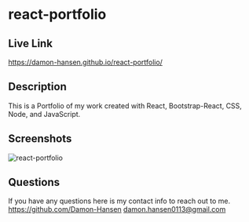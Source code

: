 # react-portfolio

## Live Link
https://damon-hansen.github.io/react-portfolio/

## Description
This is a Portfolio of my work created with React, Bootstrap-React, CSS, Node, and JavaScript.

## Screenshots
![react-portfolio](https://user-images.githubusercontent.com/95259338/169710538-77af05f6-5159-4a69-b389-77c413dc4072.PNG)

## Questions
If you have any questions here is my contact info to reach out to me.
https://github.com/Damon-Hansen damon.hansen0113@gmail.com
